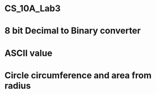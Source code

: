 # CS_10A_Lab3

# 8 bit Decimal to Binary converter
# ASCII value 
# Circle circumference and area from radius
